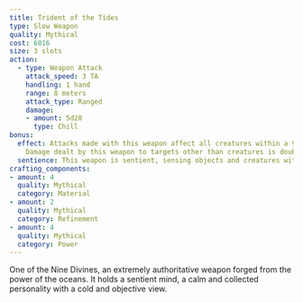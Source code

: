 ```yaml
---
title: Trident of the Tides
type: Slow Weapon
quality: Mythical
cost: 6816
size: 3 slots
action:
  - type: Weapon Attack
    attack_speed: 3 TA 
    handling: 1 hand
    range: 8 meters
    attack_type: Ranged 
    damage:
    - amount: 5d20
      type: Chill
bonus:
  effect: Attacks made with this weapon affect all creatures within a 90-degree cone, originating from the user, extending out to the weapon’s range. Tests for accuracy do not need to be made.
    Damage dealt by this weapon to targets other than creatures is doubled.
  sentience: This weapon is sentient, sensing objects and creatures within 10 meters of it, and can communicate basic emotions directly to its user.
crafting_components:
- amount: 4
  quality: Mythical
  category: Material
- amount: 2
  quality: Mythical
  category: Refinement
- amount: 4
  quality: Mythical
  category: Power
---
```

One of the Nine Divines, an extremely authoritative weapon forged from the power of the oceans. It holds a sentient mind, a calm and collected personality with a cold and objective view.